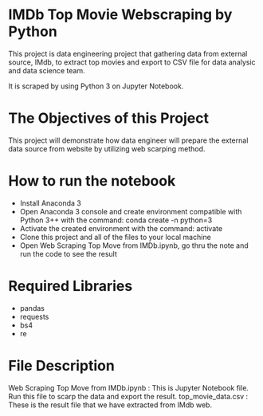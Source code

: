 # IMDb Top Movie Webscraping by Python

This project is data engineering project that gathering data from external source, IMdb, to extract top movies and export to CSV file for data analysic and data science team.

It is scraped by using Python 3 on Jupyter Notebook.


# The Objectives of this Project
This project will demonstrate how data engineer will prepare the external data source from website by utilizing web scarping method.


# How to run the notebook
- Install Anaconda 3
- Open Anaconda 3 console and create environment compatible with Python 3++ with the command: conda create -n <environment name> python=3
- Activate the created environment with the command: activate <environment name>
- Clone this project and all of the files to your local machine
- Open Web Scraping Top Move from IMDb.ipynb, go thru the note and run the code to see the result
  
# Required Libraries
- pandas
- requests
- bs4
- re

# File Description
Web Scraping Top Move from IMDb.ipynb : This is Jupyter Notebook file. Run this file to scarp the data and export the result.
top_movie_data.csv : These is the result file that we have extracted from IMdb web.
